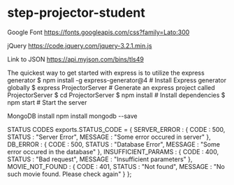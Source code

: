 # step-projector-student

Google Font
https://fonts.googleapis.com/css?family=Lato:300

jQuery
https://code.jquery.com/jquery-3.2.1.min.js

Link to JSON
https://api.myjson.com/bins/tls49


The quickest way to get started with express is to utilize the express generator
$ npm install -g express-generator@4 # Install Express generator globally
$ express ProjectorServer # Generate an express project called ProjectorServer $ cd ProjectorServer
$ npm install # Install dependencies
$ npm start # Start the server


MongoDB install
npm install mongodb --save


STATUS CODES
exports.STATUS_CODE = {
    SERVER_ERROR : {
        CODE : 500,
        STATUS : "Server Error",
        MESSAGE : "Some error occured in server"
    },
    DB_ERROR : {
        CODE : 500,
        STATUS : "Database Error",
        MESSAGE : "Some error occured in the database"
    },
    INSUFFICIENT_PARAMS : {
        CODE : 400,
        STATUS : "Bad request",
        MESSAGE : "Insufficient parameters"
    },
    MOVIE_NOT_FOUND : {
        CODE : 401,
        STATUS : "Not found",
        MESSAGE : "No such movie found. Please check again"
    }
};
